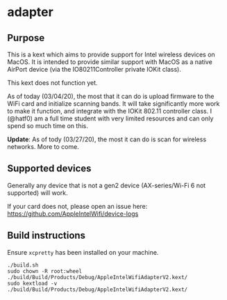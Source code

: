# adapter
## Purpose
This is a kext which aims to provide support for Intel wireless devices on MacOS. It is intended to provide similar support with MacOS
as a native AirPort device (via the IO80211Controller private IOKit class).

This kext does not function yet. 

As of today (03/04/20), the most that it can do is upload firmware to the WiFi card and initialize scanning bands. It will take significantly more work to make it function, and integrate with the IOKit 802.11 controller class. I (@hatf0) am a full time student with very limited resources and can only spend so much time on this.

**Update**: As of tody (03/27/20), the most it can do is scan for wireless networks. More to come.

## Supported devices
Generally any device that is not a gen2 device (AX-series/Wi-Fi 6 not supported) will work.

If your card does not, please open an issue here: https://github.com/AppleIntelWifi/device-logs

## Build instructions
Ensure `xcpretty` has been installed on your machine.

```
./build.sh
sudo chown -R root:wheel ./build/Build/Products/Debug/AppleIntelWifiAdapterV2.kext/
sudo kextload -v ./build/Build/Products/Debug/AppleIntelWifiAdapterV2.kext/
```
